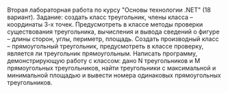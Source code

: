 Вторая лабораторная работа по курсу "Основы технологии .NET" (18 вариант).
Задание: создать класс треугольник, члены класса – координаты 3-х точек. Предусмотреть в классе методы проверки существования треугольника, вычисления и вывода сведений о фигуре – длины сторон, углы, периметр, площадь. Создать производный класс – прямоугольный треугольник, предусмотреть в классе проверку, является ли треугольник прямоугольным. Написать программу, демонстрирующую работу с классом: дано N треугольников и M прямоугольных треугольников, найти треугольники с максимальной и минимальной площадью и вывести номера одинаковых прямоугольных треугольников.

